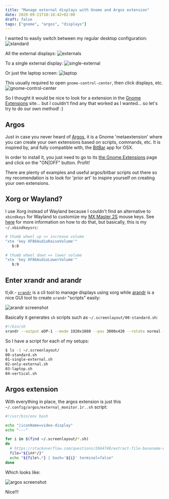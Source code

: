```yaml
---
title: "Manage external displays with Gnome and Argos extension"
date: 2020-09-21T10:18:42+02:00
draft: false
tags: ["gnome", "argos", "displays"]
---
```


I wanted to easily switch between my regular desktop configuration:
![standard](/images/gnome-displays-argos/00-standard.jpg)

All the external displays:
![externals](/images/gnome-displays-argos/01-externals.jpg)

To a single external display:
![single-external](/images/gnome-displays-argos/02-external-horizontal.jpg)

Or just the laptop screen:
![laptop](/images/gnome-displays-argos/03-laptop.jpg)

This usually required to open `gnome-control-center`, then click displays, etc.
![gnome-control-center](/images/gnome-displays-argos/gnome-control-center.png)

So I thought it would be nice to look for a extension in the
[Gnome Extensions](https://extensions.gnome.org) site... but I couldn't find
any that worked as I wanted... so let's try to do our own method! :)

## Argos

Just in case you never heard of [Argos](https://github.com/p-e-w/argos), it is a
Gnome 'metaextension' where you can create your own extensions based on scripts,
commands, etc. It is inspired by, and fully compatible with, the 
[BitBar](https://github.com/matryer/bitbar) app for OSX.

In order to install it, you just need to go to its
[the Gnome Extensions](https://extensions.gnome.org/extension/1176/argos/) page
and click on the "ON|OFF" button. Profit!

There are plenty of examples and useful argos/bitbar scripts out there so my
recomendation is to look for 'prior art' to inspire yourself on creating your
own extensions.

## Xorg or Wayland?

I use Xorg instead of Wayland because I couldn't find an alternative to
`xbindkeys` for Wayland to customize my
[MX Master 2S](https://www.logitech.com/es-es/product/mx-master-2s-flow) mouse
keys. See
[here](https://wiki.archlinux.org/index.php/Logitech_MX_Master#Xbindkeys) for
more information on how to do that, but basically, this is my `~/.xbindkeysrc`:

```bash
# thumb wheel up => increase volume
"xte 'key XF86AudioRaiseVolume'"
   b:8

# thumb wheel down => lower volume
"xte 'key XF86AudioLowerVolume'"
   b:9
```

## Enter xrandr and arandr

tl;dr.- [`xrandr`](https://wiki.archlinux.org/index.php/Xrandr) is a cli tool to
manage displays using xorg while
[arandr](https://christian.amsuess.com/tools/arandr/) is a nice GUI tool to
create `xrandr` "scripts" easily:

![arandr screenshot](/images/gnome-displays-argos/arandr.png)

Basically it generates `sh` scripts such as `~/.screenlayout/00-standard.sh`:

```bash
#!/bin/sh
xrandr --output eDP-1 --mode 1920x1080 --pos 3000x420 --rotate normal --output DP-1 --off --output HDMI-1 --off --output DP-2 --off --output HDMI-2 --off --output DP-1-1 --primary --mode 1920x1080 --pos 0x420 --rotate normal --output DP-1-2 --mode 1920x1080 --pos 1920x0 --rotate left --output DP-1-3 --off
```

So I have a script for each of my setups:

```bash
$ ls -1 ~/.screenlayout/
00-standard.sh
01-single-external.sh
02-only-external.sh
03-laptop.sh
04-vertical.sh
```

## Argos extension

With everything in place, the argos extension is just this
`~/.config/argos/external_monitor.1r..sh` script:

```bash
#!/usr/bin/env bash

echo "|iconName=video-display"
echo "---"

for i in $(find ~/.screenlayout/*.sh)
do
  # https://stackoverflow.com/questions/2664740/extract-file-basename-without-path-and-extension-in-bash
  file="${i##*/}"
  echo "${file%.*} | bash='${i}' terminal=false"
done
```

Which looks like:

![argos screenshot](/images/gnome-displays-argos/argos-screenshot.png)

Nice!!!
